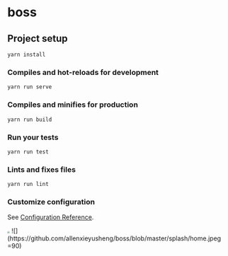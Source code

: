 # boss

## Project setup
```
yarn install
```

### Compiles and hot-reloads for development
```
yarn run serve
```

### Compiles and minifies for production
```
yarn run build
```

### Run your tests
```
yarn run test
```

### Lints and fixes files
```
yarn run lint
```

### Customize configuration
See [Configuration Reference](https://cli.vuejs.org/config/).


<img src="https://github.com/allenxieyusheng/boss/blob/master/splash/home.jpeg)"  style="zoom: 33%" />
![](https://github.com/allenxieyusheng/boss/blob/master/splash/home.jpeg =90)

